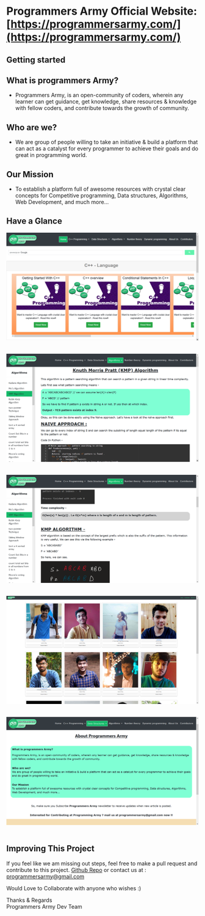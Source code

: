 # Programmers Army Official Website: [https://programmersarmy.com/](https://programmersarmy.com/)

## Getting started

## What is programmers Army?
- Programmers Army, is an open-community of coders, wherein any learner can get guidance, get knowledge, share resources & knowledge with fellow coders, and contribute towards the growth of community.

## Who are we?
- We are group of people willing to take an initiative & build a platform that can act as a catalyst for every programmer to achieve their goals and do great in programming world.

## Our Mission
- To establish a platform full of awesome resources with crystal clear concepts for Competitive programming, Data structures, Algorithms, Web Development, and much more...

## Have a Glance

![s1](https://github.com/vishal-mourya/pro-army/blob/main/pics/s1.png?raw=true) <br> <br>

![s2](https://github.com/vishal-mourya/pro-army/blob/main/pics/s2.png?raw=true) <br> <br>

![s3](https://github.com/vishal-mourya/pro-army/blob/main/pics/s3.png?raw=true) <br> <br>

![s4](https://github.com/vishal-mourya/pro-army/blob/main/pics/s4.png?raw=true) <br> <br>

![s5](https://github.com/vishal-mourya/pro-army/blob/main/pics/s5.png?raw=true) <br> <br>


## Improving This Project

If you feel like we am missing out steps, feel free to make a pull request and contribute to this project. [Github Repo](https://github.com/vishal-mourya/pro-army)
or contact us at : programmersarmy@gmail.com

Would Love to Collaborate with anyone who wishes :)

Thanks & Regards <br>
Programmers Army Dev Team 